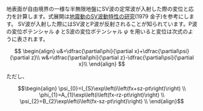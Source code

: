 地表面が自由境界の一様な半無限地盤にSV波の定常波が入射した際の変位と応力を計算します。式展開は[地震動のSV波動特性の研究](https://www.jstage.jst.go.jp/article/jscej1969/1979/289/1979_289_1/_pdf)(1979 金子)を参考にします。
SV波が入射した際にはSV波とP波が反射されることが知られています。P波の変位ポテンシャル $\phi$ とS波の変位ポテンシャル $\psi$ を用いると変位は次式のように表されます。

$$
\begin{align}
u&=\dfrac{\partial\phi}{\partial x}+\dfrac{\partial\psi}{\partial z}\\
w&=\dfrac{\partial\phi}{\partial z}-\dfrac{\partial\psi}{\partial x}\\
\end{align}
$$

ただし、

```math
\begin{align}
\psi_{0}=I_{S}\exp\left(i\left(fx+sz-pt\right)\right) \\
\phi_{1}=A_{1}\exp\left(i\left(fx-rz-pt\right)\right) \\
\psi_{2}=B_{2}\exp\left(i\left(fx-sz-pt\right)\right) \\
\end{align}
```
